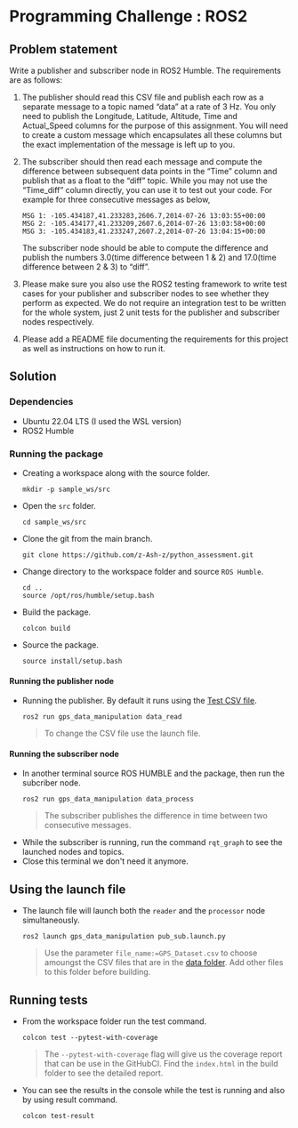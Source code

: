 # Programming Challenge : ROS2

## Problem statement
Write a publisher and subscriber node in ROS2 Humble. The requirements are as follows:
1. The publisher should read this CSV file and publish each row as a separate message to a topic named “data” at a rate of 3 Hz. You only need to publish the Longitude, Latitude, Altitude, Time and Actual_Speed columns for the purpose of this assignment. You will need to create a custom message which encapsulates all these columns but the exact implementation of the message is left up to you. 

2.	The subscriber should then read each message and compute the difference between subsequent data points in the “Time” column and publish that as a float to the “diff” topic. While you may not use the “Time_diff” column directly, you can use it to test out your code. For example for three consecutive messages as below,
    ```
    MSG 1: -105.434187,41.233283,2606.7,2014-07-26 13:03:55+00:00
    MSG 2: -105.434177,41.233209,2607.6,2014-07-26 13:03:58+00:00
    MSG 3: -105.434183,41.233247,2607.2,2014-07-26 13:04:15+00:00
    ```
    The subscriber node should be able to compute the difference and publish the numbers 3.0(time difference between 1 & 2) and 17.0(time difference between 2 & 3) to “diff”.
3.	Please make sure you also use the ROS2 testing framework to write test cases for your publisher and subscriber nodes to see whether they perform as expected. We do not require an integration test to be written for the whole system, just 2 unit tests for the publisher and subscriber nodes respectively. 

4.	Please add a README file documenting the requirements for this project as well as instructions on how to run it.

## Solution

### Dependencies

- Ubuntu 22.04 LTS (I used the WSL version)
- ROS2 Humble

### Running the package

- Creating a workspace along with the source folder.
    ```
    mkdir -p sample_ws/src
    ```
- Open the `src` folder.
    ```
    cd sample_ws/src
    ```
- Clone the git from the main branch.
    ```
    git clone https://github.com/z-Ash-z/python_assessment.git
    ```
- Change directory to the workspace folder and source `ROS Humble`.
    ```
    cd ..
    source /opt/ros/humble/setup.bash
    ```
- Build the package.
    ```
    colcon build
    ```
- Source the package.
    ```
    source install/setup.bash
    ```

#### Running the publisher node
- Running the publisher. By default it runs using the [Test CSV file](/assessment_ros/gps_data_manipulation/data/GPS_Dataset_test.csv).
    ```
    ros2 run gps_data_manipulation data_read
    ```
    > To change the CSV file use the launch file.

#### Running the subscriber node
- In another terminal source ROS HUMBLE and the package, then run the subcriber node.
    ```
    ros2 run gps_data_manipulation data_process
    ```
    > The subscriber publishes the difference in time between two consecutive messages.
- While the subscriber is running, run the command `rqt_graph` to see the launched nodes and topics.
- Close this terminal we don't need it anymore.

## Using the launch file
- The launch file will launch both the `reader` and the `processor` node simultaneously.
    ```
    ros2 launch gps_data_manipulation pub_sub.launch.py
    ```
    > Use the parameter `file_name:=GPS_Dataset.csv` to choose amoungst the CSV files that are in the [data folder](/assessment_ros/gps_data_manipulation/data/). Add other files to this folder before building.


## Running tests
- From the workspace folder run the test command.
    ```
    colcon test --pytest-with-coverage
    ```
    > The `--pytest-with-coverage` flag will give us the coverage report that can be use in the GitHubCI. Find the `index.html` in the build folder to see the detailed report.

- You can see the results in the console while the test is running and also by using result command.
    ```
    colcon test-result
    ```